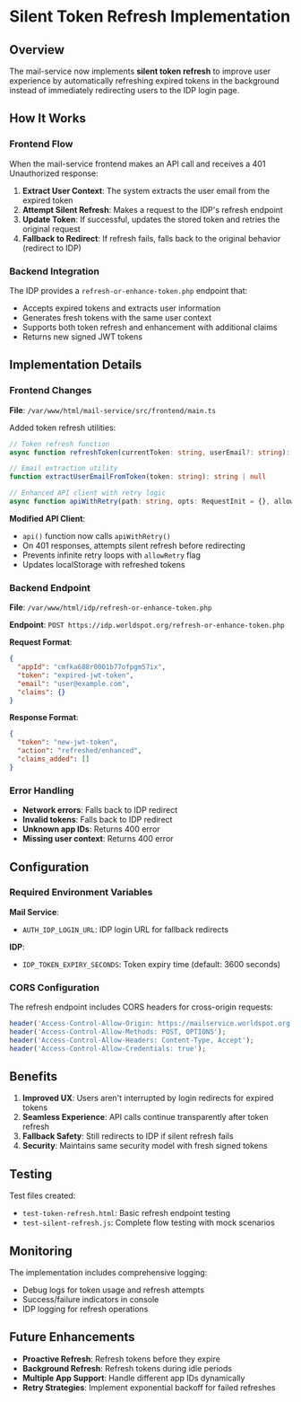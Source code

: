 # Silent Token Refresh Implementation

## Overview

The mail-service now implements **silent token refresh** to improve user experience by automatically refreshing expired tokens in the background instead of immediately redirecting users to the IDP login page.

## How It Works

### Frontend Flow

When the mail-service frontend makes an API call and receives a 401 Unauthorized response:

1. **Extract User Context**: The system extracts the user email from the expired token
2. **Attempt Silent Refresh**: Makes a request to the IDP's refresh endpoint
3. **Update Token**: If successful, updates the stored token and retries the original request
4. **Fallback to Redirect**: If refresh fails, falls back to the original behavior (redirect to IDP)

### Backend Integration

The IDP provides a `refresh-or-enhance-token.php` endpoint that:

- Accepts expired tokens and extracts user information
- Generates fresh tokens with the same user context
- Supports both token refresh and enhancement with additional claims
- Returns new signed JWT tokens

## Implementation Details

### Frontend Changes

**File**: `/var/www/html/mail-service/src/frontend/main.ts`

Added token refresh utilities:
```typescript
// Token refresh function
async function refreshToken(currentToken: string, userEmail?: string): Promise<string | null>

// Email extraction utility  
function extractUserEmailFromToken(token: string): string | null

// Enhanced API client with retry logic
async function apiWithRetry(path: string, opts: RequestInit = {}, allowRetry: boolean = true)
```

**Modified API Client**:
- `api()` function now calls `apiWithRetry()` 
- On 401 responses, attempts silent refresh before redirecting
- Prevents infinite retry loops with `allowRetry` flag
- Updates localStorage with refreshed tokens

### Backend Endpoint

**File**: `/var/www/html/idp/refresh-or-enhance-token.php`

**Endpoint**: `POST https://idp.worldspot.org/refresh-or-enhance-token.php`

**Request Format**:
```json
{
  "appId": "cmfka688r0001b77ofpgm57ix",
  "token": "expired-jwt-token",
  "email": "user@example.com",
  "claims": {}
}
```

**Response Format**:
```json
{
  "token": "new-jwt-token",
  "action": "refreshed/enhanced",
  "claims_added": []
}
```

### Error Handling

- **Network errors**: Falls back to IDP redirect
- **Invalid tokens**: Falls back to IDP redirect  
- **Unknown app IDs**: Returns 400 error
- **Missing user context**: Returns 400 error

## Configuration

### Required Environment Variables

**Mail Service**:
- `AUTH_IDP_LOGIN_URL`: IDP login URL for fallback redirects

**IDP**:
- `IDP_TOKEN_EXPIRY_SECONDS`: Token expiry time (default: 3600 seconds)

### CORS Configuration

The refresh endpoint includes CORS headers for cross-origin requests:
```php
header('Access-Control-Allow-Origin: https://mailservice.worldspot.org');
header('Access-Control-Allow-Methods: POST, OPTIONS');
header('Access-Control-Allow-Headers: Content-Type, Accept');
header('Access-Control-Allow-Credentials: true');
```

## Benefits

1. **Improved UX**: Users aren't interrupted by login redirects for expired tokens
2. **Seamless Experience**: API calls continue transparently after token refresh
3. **Fallback Safety**: Still redirects to IDP if silent refresh fails
4. **Security**: Maintains same security model with fresh signed tokens

## Testing

Test files created:
- `test-token-refresh.html`: Basic refresh endpoint testing
- `test-silent-refresh.js`: Complete flow testing with mock scenarios

## Monitoring

The implementation includes comprehensive logging:
- Debug logs for token usage and refresh attempts
- Success/failure indicators in console
- IDP logging for refresh operations

## Future Enhancements

- **Proactive Refresh**: Refresh tokens before they expire
- **Background Refresh**: Refresh tokens during idle periods
- **Multiple App Support**: Handle different app IDs dynamically
- **Retry Strategies**: Implement exponential backoff for failed refreshes